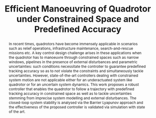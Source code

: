 ---
layout: project-page-new
title: "Efficient Manoeuvring of Quadrotor under Constrained Space and Predefined Accuracy"
authors:
  - name: Sourish Ganguly
    sup: 1
  - name: Viswa N. Sankaranarayanan
    sup: 1
  - name: B.V.S.G. Suraj
    sup: 1
  - name: Rishabh Dev Yadav
    sup: 1
  - name: Spandan Roy
    sup: 1
affiliations:
  - name: IIIT Hyderabad, India
    link: https://robotics.iiit.ac.in
    sup: 1
permalink: /publications/2021/Ganguly_Efficient-Manoeuvring-Quadrotor/
abstract: "In recent times, quadrotors have become immensely applicable in scenarios such as relief operations, infrastructure maintenance, search-and-rescue missions etc. A key control design challenge arises in these applications when the quadrotor has to manoeuvre through constrained spaces such as narrow windows, pipelines in the presence of external disturbances and parametric uncertainties: such conditions necessitate the controller to guarantee predefined tracking accuracy so as to not violate the constraints and simultaneously tackle uncertainties. However, state-of-the-art controllers dealing with constrained system motion are not applicable either for an underactuated system like quadrotor or for an uncertain system dynamics. This work proposes a robust controller that enables the quadrotor to follow a trajectory with predefined tracking accuracy in constrained space as well as to tackle uncertainties stemming from imprecise system modelling and external disturbances. The closed-loop system stability is analysed via the Barrier Lyapunov approach and the effectiveness of the proposed controller is validated via simulation with state of the art."
paper: https://ieeexplore.ieee.org/stamp/stamp.jsp?arnumber=9636323&casa_token=M03A40CT4OUAAAAA:updfBApfbcK7-qeAq7shUp0YMg1G8b82rGH0XptpMWIemQTL718bemKmbJosIGGeHMgjCD4
# supplement: https://robotics.iiit.ac.in/publications/2020/deep-mpc-for-visual-servoing/supplementary.pdf
# video: https://robotics.iiit.ac.in/publications/2020/deep-mpc-for-visual-servoing/video.mp4
# iframe: https://www.youtube.com/embed/jhjskX4FQwA

---